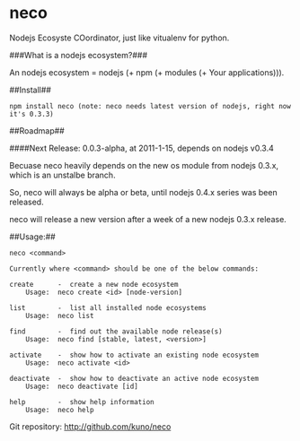 neco
====

Nodejs Ecosyste COordinator, just like vitualenv for python.

###What is a nodejs ecosystem?###

An nodejs ecosystem = nodejs (+ npm (+ modules (+ Your applications))).



##Install##

    npm install neco (note: neco needs latest version of nodejs, right now it's 0.3.3)



##Roadmap##

####Next Release: 0.0.3-alpha, at 2011-1-15, depends on nodejs v0.3.4

Becuase neco heavily depends on the new os module from nodejs 0.3.x, which is an unstalbe branch.

So, neco will always be alpha or beta, until nodejs 0.4.x series was been released.

neco will release a new version after a  week of a new nodejs 0.3.x release.


##Usage:##

    neco <command>

    Currently where <command> should be one of the below commands:

    create      -  create a new node ecosystem
        Usage:  neco create <id> [node-version]

    list        -  list all installed node ecosystems
        Usage:  neco list

    find        -  find out the available node release(s)
        Usage:  neco find [stable, latest, <version>]

    activate    -  show how to activate an existing node ecosystem
        Usage:  neco activate <id>

    deactivate  -  show how to deactivate an active node ecosystem
        Usage:  neco deactivate [id]

    help        -  show help information
        Usage:  neco help

Git repository: http://github.com/kuno/neco
